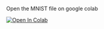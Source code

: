 Open the MNIST file on google colab


[![Open In Colab](https://colab.research.google.com/assets/colab-badge.svg)](https://colab.research.google.com/github/manaranjanp/ML_Python/blob/main/tutorials/MNIST_Digit_Classification_1_0.ipynb)
